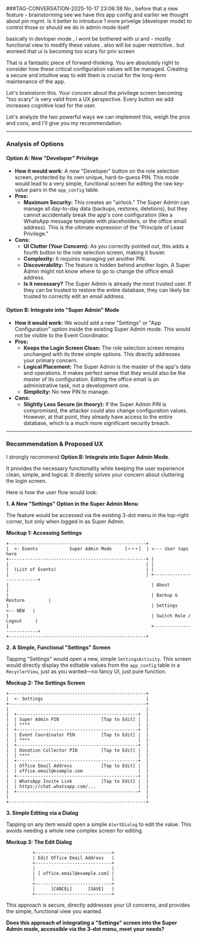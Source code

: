 
###TAG-CONVERSATION-2025-10-17 23:06:38
No , before that a new feature - brainstorming
see we have this app config and earlier we thought about pin mgmt.
Is it better to introduce 1 more privelge (developer mode) to control those or should we do in admin mode itself

basically in devloper mode , i wont be bothered with ui and - mostly functional view to modify these values . also will be super restrictive.. but worieed that ui is becoming too scary for priv screen

That is a fantastic piece of forward-thinking. You are absolutely right to consider how these critical configuration values will be managed. Creating a secure and intuitive way to edit them is crucial for the long-term maintenance of the app.

Let's brainstorm this. Your concern about the privilege screen becoming "too scary" is very valid from a UX perspective. Every button we add increases cognitive load for the user.

Let's analyze the two powerful ways we can implement this, weigh the pros and cons, and I'll give you my recommendation.

---

### **Analysis of Options**

#### **Option A: New "Developer" Privilege**

*   **How it would work:** A new "Developer" button on the role selection screen, protected by its own unique, hard-to-guess PIN. This mode would lead to a very simple, functional screen for editing the raw key-value pairs in the `app_config` table.
*   **Pros:**
    *   **Maximum Security:** This creates an "airlock." The Super Admin can manage all day-to-day data (backups, restores, deletions), but they cannot accidentally break the app's core configuration (like a WhatsApp message template with placeholders, or the office email address). This is the ultimate expression of the "Principle of Least Privilege."
*   **Cons:**
    *   **UI Clutter (Your Concern):** As you correctly pointed out, this adds a fourth button to the role selection screen, making it busier.
    *   **Complexity:** It requires managing yet another PIN.
    *   **Discoverability:** The feature is hidden behind another login. A Super Admin might not know where to go to change the office email address.
    *   **Is it necessary?** The Super Admin is already the most trusted user. If they can be trusted to restore the entire database, they can likely be trusted to correctly edit an email address.

#### **Option B: Integrate into "Super Admin" Mode**

*   **How it would work:** We would add a new "Settings" or "App Configuration" option inside the existing Super Admin mode. This would not be visible to the Event Coordinator.
*   **Pros:**
    *   **Keeps the Login Screen Clean:** The role selection screen remains unchanged with its three simple options. This directly addresses your primary concern.
    *   **Logical Placement:** The Super Admin is the master of the app's data and operations. It makes perfect sense that they would also be the master of its configuration. Editing the office email is an administrative task, not a development one.
    *   **Simplicity:** No new PIN to manage.
*   **Cons:**
    *   **Slightly Less Secure (in theory):** If the Super Admin PIN is compromised, the attacker could also change configuration values. However, at that point, they already have access to the entire database, which is a much more significant security breach.

---

### **Recommendation & Proposed UX**

I strongly recommend **Option B: Integrate into Super Admin Mode**.

It provides the necessary functionality while keeping the user experience clean, simple, and logical. It directly solves your concern about cluttering the login screen.

Here is how the user flow would look:

**1. A New "Settings" Option in the Super Admin Menu**

The feature would be accessed via the existing 3-dot menu in the top-right corner, but only when logged in as Super Admin.

**Mockup 1: Accessing Settings**
```
+----------------------------------------------------+
|  <- Events            Super Admin Mode     [⚬⚬⚬]  | <--- User taps here
+----------------------------------------------------+ |
|                                                    | |
|  (List of Events)                                  | |
|                                                    | +--------------------------+
|                                                      | About                    |
|                                                      | Backup & Restore         |
|                                                      | Settings       <-- NEW   |
|                                                      | Switch Role / Logout     |
|                                                      +--------------------------+
+----------------------------------------------------+
```

**2. A Simple, Functional "Settings" Screen**

Tapping "Settings" would open a new, simple `SettingsActivity`. This screen would directly display the editable values from the `app_config` table in a `RecyclerView`, just as you wanted—no fancy UI, just pure function.

**Mockup 2: The Settings Screen**
```
+----------------------------------------------------+
|  <- Settings                                       |
+----------------------------------------------------+
|                                                    |
|  +----------------------------------------------+  |
|  | Super Admin PIN                [Tap to Edit] |  |
|  | ****                                         |  |
|  +----------------------------------------------+  |
|  | Event Coordinator PIN          [Tap to Edit] |  |
|  | ****                                         |  |
|  +----------------------------------------------+  |
|  | Donation Collector PIN         [Tap to Edit] |  |
|  | ****                                         |  |
|  +----------------------------------------------+  |
|  | Office Email Address           [Tap to Edit] |  |
|  | office.email@example.com                     |  |
|  +----------------------------------------------+  |
|  | WhatsApp Invite Link           [Tap to Edit] |  |
|  | https://chat.whatsapp.com/...                |  |
|  +----------------------------------------------+  |
|                                                    |
+----------------------------------------------------+
```

**3. Simple Editing via a Dialog**

Tapping on any item would open a simple `AlertDialog` to edit the value. This avoids needing a whole new complex screen for editing.

**Mockup 3: The Edit Dialog**
```
          +-----------------------------+
          | Edit Office Email Address   |
          +-----------------------------+
          |                             |
          | [ office.email@example.com] |
          |                             |
          +-----------------------------+
          |      [CANCEL]      [SAVE]   |
          +-----------------------------+
```

This approach is secure, directly addresses your UI concerns, and provides the simple, functional view you wanted.

**Does this approach of integrating a "Settings" screen into the Super Admin mode, accessible via the 3-dot menu, meet your needs?**
